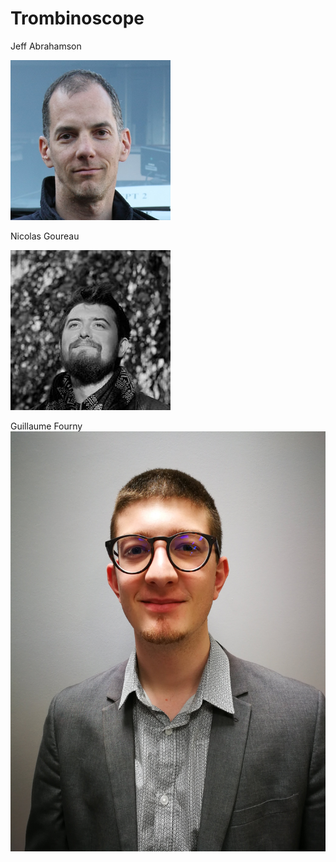 # Trombinoscope

Jeff Abrahamson

![Jeff Abrahamson](images/jeff.png)

Nicolas Goureau

![Nicolas Goureau](images/nicolasgoureau.jpg)

Guillaume Fourny
![Guillaume Fourny](images/guillaumefourny.jpg)
